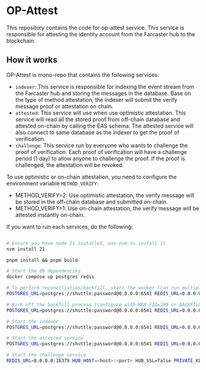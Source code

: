 # OP-Attest
This repository contains the code for op-attest service. This service is responsible for attesting the identity account from the Farcaster hub to the blockchain.

## How it works
OP-Attest is mono-repo that contains the following services:
- `indexer`: This service is responsible for indexing the event stream from the Farcaster hub and storing the messages in the database. Base on the type of method attestation, the indexer will submit the verify message proof or attestation on chain.
- `attested`: This service will use when use optimistic attestation. This service will read all the stored proof from off-chain database and attested on-chain by calling the EAS schema. The attested service will also connect to same database as the indexer to get the proof of verification.
- `challenge`: This service run by everyone who wants to challenge the proof of verification. Each proof of verification will have a challenge period (1 day) to allow anyone to challenge the proof. If the proof is challenged, the attestation will be revoked.

To use optimistic or on-chain attestation, you need to configure the environment variable `METHOD_VERIFY`:
- METHOD_VERIFY=2: Use optimistic attestation, the verify message will be stored in the off-chain database and submitted on-chain.
- METHOD_VERIFY=1: Use on-chain attestation, the verify message will be attested instantly on-chain.

If you want to run each services, do the following:
```bash

# Ensure you have node 21 installed, use nvm to install it
nvm install 21

pnpm install && pnpm build

# Start the db dependencies
docker compose up postgres redis

# To perform reconciliation/backfill, start the worker (can run multiple processes to speed this up)
POSTGRES_URL=postgres://shuttle:password@0.0.0.0:6541 REDIS_URL=0.0.0.0:16379 HUB_HOST=<host>:<port> HUB_SSL=false PRIVATE_KEY=<private_key> MAX_FID=100 RPC_URL=<rpc_op> pnpm start worker

# Kick off the backfill process (configure with MAX_FID=100 or BACKFILL_FIDS=1,2,3)
POSTGRES_URL=postgres://shuttle:password@0.0.0.0:6541 REDIS_URL=0.0.0.0:16379 HUB_HOST=<host>:<port> HUB_SSL=false PRIVATE_KEY=<private_key> MAX_FID=100 RPC_URL=<rpc_op> pnpm start backfill

# Start the indexer
POSTGRES_URL=postgres://shuttle:password@0.0.0.0:6541 REDIS_URL=0.0.0.0:16379 HUB_HOST=<host>:<port> HUB_SSL=false PRIVATE_KEY=<private_key> METHOD_VERIFY=2 RPC_URL=<rpc_op> pnpm start indexer

# Start the attested service
POSTGRES_URL=postgres://shuttle:password@0.0.0.0:6541 REDIS_URL=0.0.0.0:16379 PRIVATE_KEY=<private_key> RPC_URL=<rpc_op> RESOLVER_ADDRESS=<address of resolver> pnpm start attested

# Start the challenge service
REDIS_URL=0.0.0.0:16379 HUB_HOST=<host>:<port> HUB_SSL=false PRIVATE_KEY=<private_key> RPC_URL=<rpc_op> pnpm start challenge
```